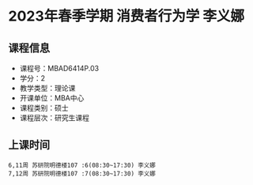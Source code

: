 # 2023年春季学期 消费者行为学 李义娜






## 课程信息

- 课程号：MBAD6414P.03
- 学分：2
- 教学类型：理论课
- 开课单位：MBA中心
- 课程类别：硕士
- 课程层次：研究生课程

## 上课时间

```
6,11周 苏研院明德楼107 :6(08:30~17:30) 李义娜
7,12周 苏研院明德楼107 :7(08:30~17:30) 李义娜
```

